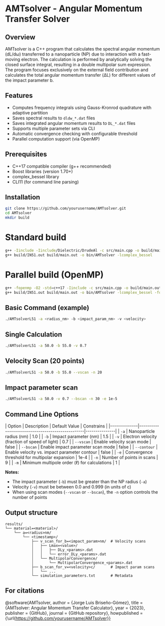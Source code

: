 # AMTsolver - Angular Momentum Transfer Solver

## Overview

AMTsolver is a C++ program that calculates the spectral angular momentum (dL/dω) transferred to a nanoparticle (NP) due to interaction with a fast-moving electron. The calculation is performed by analytically solving the closed surface integral, resulting in a double multipolar sum expression. The program focuses exclusively on the external field contribution and calculates the total angular momentum transfer (ΔL) for different values of the impact parameter b.

## Features

- Computes frequency integrals using Gauss-Kronrod quadrature with adaptive partition
- Saves spectral results to `dldw_*.dat` files
- Saves integrated angular momentum results to `DL_*.dat` files
- Supports multiple parameter sets via CLI
- Automatic convergence checking with configurable threshold
- Parallel computation support (via OpenMP)

## Prerequisites

- C++17 compatible compiler (g++ recommended)
- Boost libraries (version 1.70+)
- complex_bessel library
- CLI11 (for command line parsing)

## Installation

```bash
git clone https://github.com/yourusername/AMTsolver.git
cd AMTsolver
mkdir build
```

# Standard build
```bash
g++ -Iinclude -Iinclude/Dielectric/DrudeAl -c src/main.cpp -o build/main.out -lcomplex_bessel
g++ build/IN51.out build/main.out -o bin/AMTsolver -lcomplex_bessel
```

# Parallel build (OpenMP)
```bash
g++ -fopenmp -O2 -std=c++17 -Iinclude -c src/main.cpp -o build/main.out -lcomplex_bessel
g++ build/IN51.out build/main.out -o bin/AMTsolver -lcomplex_bessel -fopenmp```
```

## Basic Command (example)
```bash
./AMTsolverL51 -a <radius_nm> -b <impact_param_nm> -v <velocity>
```

## Single Calculation
```bash
./AMTsolverL51 -a 50.0 -b 55.0 -v 0.7
```

## Velocity Scan (20 points)
```bash
./AMTsolverL51 -a 50.0 -b 55.0 --vscan -n 20
```
## Impact parameter scan
```bash
./AMTsolverL51 -a 50.0 -v 0.7 --bscan -n 30 -e 1e-5
```
## Command Line Options

| Option       | Description                                      | Default Value |  Constrains |
|--------------|--------------------------------------------------|---------------|
| `-a`         | Nanoparticle radius (nm)                         | 1.0           |
| `-b`         | Impact parameter (nm)                            | 1.5           |
| `-v`         | Electron velocity (fraction of speed of light)   | 0.7           |
| `--vscan`    | Enable velocity scan mode                        | false         |
| `--bscan`    | Enable impact parameter scan mode                | false         |
| `--contour`  | Enable velocity vs. impact parameter contour     | false         |
| `-e`         | Convergence threshold for multipolar expansion   | 1e-4          |
| `-n`         | Number of points in scans                        | 9             |
| `-m`         | Minimum multipole order (ℓ) for calculations     | 1             |

**Notes:**
- The impact parameter (`-b`) must be greater than the NP radius (`-a`)
- Velocity (`-v`) must be between 0.0 and 0.999 (in units of c)
- When using scan modes (`--vscan` or `--bscan`), the `-n` option controls the number of points

## Output structure
```text
results/
└── material=<material>/
    └── a=<radius>nm/
        └── <timestamp>/
            ├── v_scan_for_b=<impact_param>nm/  # Velocity scans
            │   ├── Lmax=<value>/
            │   │   ├── DLy_<params>.dat
            │   │   └── error_DLy_<params>.dat
            │   └── MultipolarConvergence/
            │       └── MultipolarConvergence_<params>.dat
            ├── b_scan_for_v=<velocity>c/       # Impact param scans
            │   └── ... 
            └── simulation_parameters.txt       # Metadata
```
            
## For citations
@software{AMTsolver,
  author = {Jorge Luis Briseño-Gómez},
  title = {AMTsolver: Angular Momentum Transfer Calculator},
  year = {2023},
  publisher = {GitHub},
  journal = {GitHub repository},
  howpublished = {\url{https://github.com/yourusername/AMTsolver}}
